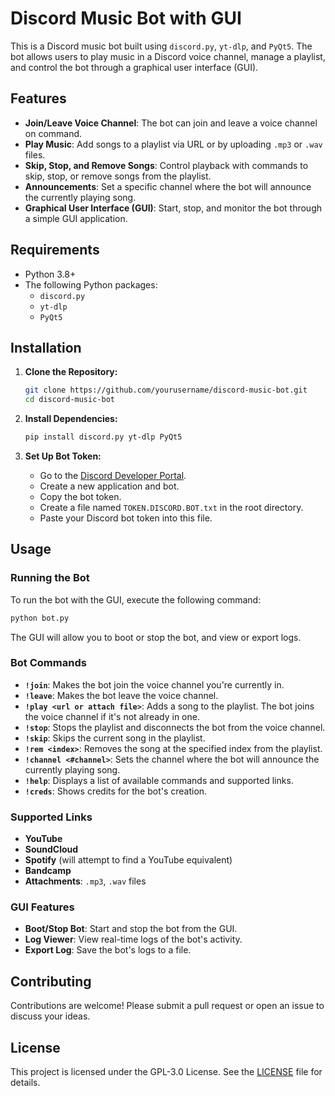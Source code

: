
# Discord Music Bot with GUI

This is a Discord music bot built using `discord.py`, `yt-dlp`, and `PyQt5`. The bot allows users to play music in a Discord voice channel, manage a playlist, and control the bot through a graphical user interface (GUI).

## Features

- **Join/Leave Voice Channel**: The bot can join and leave a voice channel on command.
- **Play Music**: Add songs to a playlist via URL or by uploading `.mp3` or `.wav` files.
- **Skip, Stop, and Remove Songs**: Control playback with commands to skip, stop, or remove songs from the playlist.
- **Announcements**: Set a specific channel where the bot will announce the currently playing song.
- **Graphical User Interface (GUI)**: Start, stop, and monitor the bot through a simple GUI application.

## Requirements

- Python 3.8+
- The following Python packages:
  - `discord.py`
  - `yt-dlp`
  - `PyQt5`

## Installation

1. **Clone the Repository:**
   ```bash
   git clone https://github.com/yourusername/discord-music-bot.git
   cd discord-music-bot
   ```

2. **Install Dependencies:**
   ```bash
   pip install discord.py yt-dlp PyQt5
   ```

3. **Set Up Bot Token:**
   - Go to the [Discord Developer Portal](https://discord.com/developers/applications).
   - Create a new application and bot.
   - Copy the bot token.
   - Create a file named `TOKEN.DISCORD.BOT.txt` in the root directory.
   - Paste your Discord bot token into this file.

## Usage

### Running the Bot

To run the bot with the GUI, execute the following command:

```bash
python bot.py
```

The GUI will allow you to boot or stop the bot, and view or export logs.

### Bot Commands

- **`!join`**: Makes the bot join the voice channel you're currently in.
- **`!leave`**: Makes the bot leave the voice channel.
- **`!play <url or attach file>`**: Adds a song to the playlist. The bot joins the voice channel if it's not already in one.
- **`!stop`**: Stops the playlist and disconnects the bot from the voice channel.
- **`!skip`**: Skips the current song in the playlist.
- **`!rem <index>`**: Removes the song at the specified index from the playlist.
- **`!channel <#channel>`**: Sets the channel where the bot will announce the currently playing song.
- **`!help`**: Displays a list of available commands and supported links.
- **`!creds`**: Shows credits for the bot's creation.

### Supported Links

- **YouTube**
- **SoundCloud**
- **Spotify** (will attempt to find a YouTube equivalent)
- **Bandcamp**
- **Attachments**: `.mp3`, `.wav` files

### GUI Features

- **Boot/Stop Bot**: Start and stop the bot from the GUI.
- **Log Viewer**: View real-time logs of the bot's activity.
- **Export Log**: Save the bot's logs to a file.

## Contributing

Contributions are welcome! Please submit a pull request or open an issue to discuss your ideas.

## License

This project is licensed under the GPL-3.0 License. See the [LICENSE](LICENSE) file for details.
